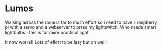 # Lumos

Walking across the room is far to much effort so i need to have a raspberry pi with a servo and a webserver to press my lightswitch. Who needs smart lightbulbs - this is far more practical right.

It now works!! Lots of effort to be lazy but oh well!

